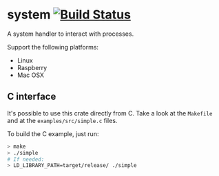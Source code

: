 # system [![Build Status](https://api.travis-ci.org/GuillaumeGomez/sysinfo.png?branch=master)](https://travis-ci.org/GuillaumeGomez/sysinfo)

A system handler to interact with processes.

Support the following platforms:

 * Linux
 * Raspberry
 * Mac OSX

## C interface

It's possible to use this crate directly from C. Take a look at the `Makefile` and at the `examples/src/simple.c` files.

To build the C example, just run:

```bash
> make
> ./simple
# If needed:
> LD_LIBRARY_PATH=target/release/ ./simple
```
